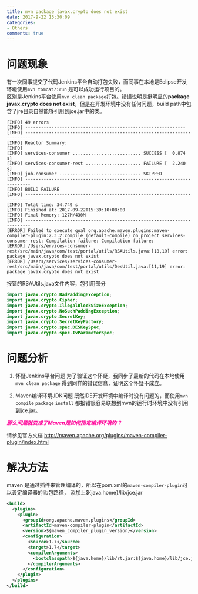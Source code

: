 ```yaml
---
title: mvn package javax.crypto does not exist
date: 2017-9-22 15:30:09
categories:
- Others
comments: true
---
```


# 问题现象
有一次同事提交了代码Jenkins平台自动打包失败，而同事在本地是Eclipse开发环境使用```mvn tomcat7:run``` 是可以成功运行项目的。   
区别是Jenkins平台使用```mvn clean package```打包。错误说明是挺明显的**package javax.crypto does not exist**，但是在开发环境中没有任何问题，build path中包含了jre目录自然能够引用到jce.jar中的类。

```text
[INFO] 49 errors
[INFO] -------------------------------------------------------------
[INFO] ------------------------------------------------------------------------
[INFO] Reactor Summary:
[INFO]
[INFO] services-consumer .......................... SUCCESS [  0.874 s]
[INFO] services-consumer-rest ..................... FAILURE [  2.240 s]
[INFO] job-consumer ............................... SKIPPED
[INFO] ------------------------------------------------------------------------
[INFO] BUILD FAILURE
[INFO] ------------------------------------------------------------------------
[INFO] Total time: 34.749 s
[INFO] Finished at: 2017-09-22T15:39:10+08:00
[INFO] Final Memory: 127M/430M
[INFO] ------------------------------------------------------------------------
[ERROR] Failed to execute goal org.apache.maven.plugins:maven-compiler-plugin:2.3.2:compile (default-compile) on project services-consumer-rest: Compilation failure: Compilation failure:
[ERROR] /Users/ervices-consumer-rest/src/main/java/com/test/portal/utils/RSAUtils.java:[18,19] error: package javax.crypto does not exist
[ERROR] /Users/services/services-consumer-rest/src/main/java/com/test/portal/utils/DesUtil.java:[11,19] error: package javax.crypto does not exist
```

报错的RSAUtils.java文件内容，包引用部分

```java
import javax.crypto.BadPaddingException;
import javax.crypto.Cipher;
import javax.crypto.IllegalBlockSizeException;
import javax.crypto.NoSuchPaddingException;
import javax.crypto.SecretKey;
import javax.crypto.SecretKeyFactory;
import javax.crypto.spec.DESKeySpec;
import javax.crypto.spec.IvParameterSpec;
```

# 问题分析

1. 怀疑Jenkins平台问题
为了验证这个怀疑，我同步了最新的代码在本地使用```mvn clean package``` 得到同样的错误信息，证明这个怀疑不成立。

2. Maven编译环境JDK问题
既然IDE开发环境中编译时没有问题的，而使用```mvn compile``` ```package``` ```install``` 都报错很容易联想到mvn的运行时环境中没有引用到jce.jar。

***<font color="#FF0099"> 那么问题就变成了Maven是如何指定编译环境的？ </font>***

请参见官方文档 http://maven.apache.org/plugins/maven-compiler-plugin/index.html

# 解决方法   
maven 是通过插件来管理编译的，所以在pom.xml的```maven-compiler-plugin```可以设定编译器的lib包路径，
添加上${java.home}/lib/jce.jar

```xml
<build>
  <plugins>
    <plugin>
      <groupId>org.apache.maven.plugins</groupId>  
      <artifactId>maven-compiler-plugin</artifactId>  
      <version>${maven_compiler_plugin_version}</version>  
      <configuration>
        <source>1.7</source>  
        <target>1.7</target>  
        <compilerArguments>
          <bootclasspath>${java.home}/lib/rt.jar:${java.home}/lib/jce.jar</bootclasspath>
        </compilerArguments>
      </configuration>
    </plugin>
  </plugins>
</build>

```

